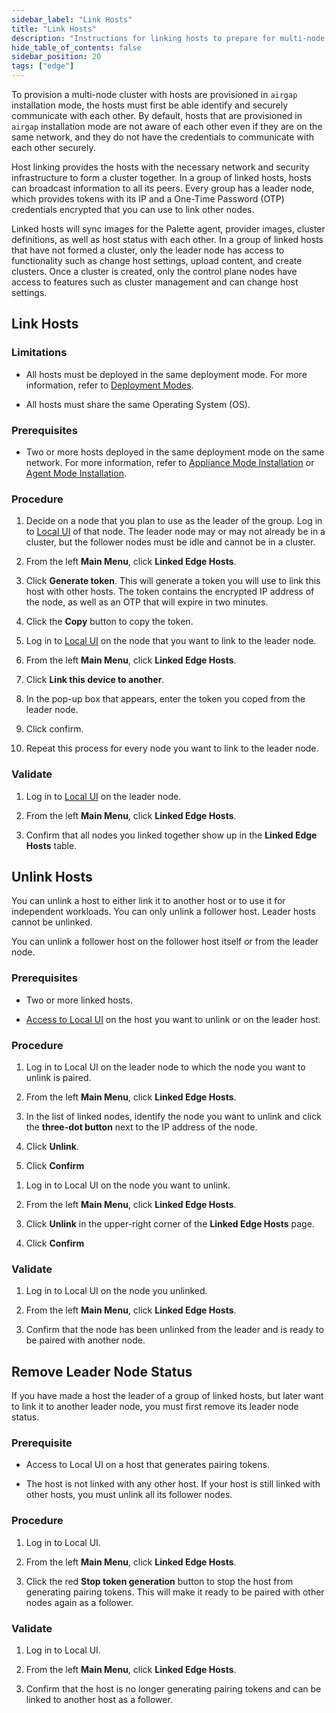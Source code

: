 ```yaml
---
sidebar_label: "Link Hosts"
title: "Link Hosts"
description: "Instructions for linking hosts to prepare for multi-node cluster creation."
hide_table_of_contents: false
sidebar_position: 20
tags: ["edge"]
---
```


To provision a multi-node cluster with hosts are provisioned in `airgap` installation mode, the hosts must first be able
identify and securely communicate with each other. By default, hosts that are provisioned in `airgap` installation mode
are not aware of each other even if they are on the same network, and they do not have the credentials to communicate
with each other securely.

Host linking provides the hosts with the necessary network and security infrastructure to form a cluster together. In a
group of linked hosts, hosts can broadcast information to all its peers. Every group has a leader node, which provides
tokens with its IP and a One-Time Password (OTP) credentials encrypted that you can use to link other nodes.

Linked hosts will sync images for the Palette agent, provider images, cluster definitions, as well as host status with
each other. In a group of linked hosts that have not formed a cluster, only the leader node has access to functionality
such as change host settings, upload content, and create clusters. Once a cluster is created, only the control plane
nodes have access to features such as cluster management and can change host settings.

## Link Hosts

### Limitations

- All hosts must be deployed in the same deployment mode. For more information, refer to
  [Deployment Modes](../../../../deployment-modes/deployment-modes.md).

- All hosts must share the same Operating System (OS).

### Prerequisites

- Two or more hosts deployed in the same deployment mode on the same network. For more information, refer to
  [Appliance Mode Installation](../../site-deployment/stage.md) or
  [Agent Mode Installation](../../../../deployment-modes/agent-mode/install-agent-host.md).

### Procedure

1. Decide on a node that you plan to use as the leader of the group. Log in to
   [Local UI](../host-management/access-console.md) of that node. The leader node may or may not already be in a
   cluster, but the follower nodes must be idle and cannot be in a cluster.

2. From the left **Main Menu**, click **Linked Edge Hosts**.

3. Click **Generate token**. This will generate a token you will use to link this host with other hosts. The token
   contains the encrypted IP address of the node, as well as an OTP that will expire in two minutes.

4. Click the **Copy** button to copy the token.

5. Log in to [Local UI](../host-management/access-console.md) on the node that you want to link to the leader node.

6. From the left **Main Menu**, click **Linked Edge Hosts**.

7. Click **Link this device to another**.

8. In the pop-up box that appears, enter the token you coped from the leader node.

9. Click confirm.

10. Repeat this process for every node you want to link to the leader node.

### Validate

1. Log in to [Local UI](../host-management/access-console.md) on the leader node.

2. From the left **Main Menu**, click **Linked Edge Hosts**.

3. Confirm that all nodes you linked together show up in the **Linked Edge Hosts** table.

## Unlink Hosts

You can unlink a host to either link it to another host or to use it for independent workloads. You can only unlink a
follower host. Leader hosts cannot be unlinked.

You can unlink a follower host on the follower host itself or from the leader node.

### Prerequisites

- Two or more linked hosts.

- [Access to Local UI](../host-management/access-console.md) on the host you want to unlink or on the leader host.

### Procedure

<Tabs>

<TabItem value="From Leader Node">

1. Log in to Local UI on the leader node to which the node you want to unlink is paired.

2. From the left **Main Menu**, click **Linked Edge Hosts**.

3. In the list of linked nodes, identify the node you want to unlink and click the **three-dot button** next to the IP
   address of the node.

4. Click **Unlink**.

5. Click **Confirm**

</TabItem>

<TabItem value="On Follower Node">

1. Log in to Local UI on the node you want to unlink.

2. From the left **Main Menu**, click **Linked Edge Hosts**.

3. Click **Unlink** in the upper-right corner of the **Linked Edge Hosts** page.

4. Click **Confirm**

</TabItem>

</Tabs>

### Validate

1. Log in to Local UI on the node you unlinked.

2. From the left **Main Menu**, click **Linked Edge Hosts**.

3. Confirm that the node has been unlinked from the leader and is ready to be paired with another node.

## Remove Leader Node Status

If you have made a host the leader of a group of linked hosts, but later want to link it to another leader node, you
must first remove its leader node status.

### Prerequisite

- Access to Local UI on a host that generates pairing tokens.

- The host is not linked with any other host. If your host is still linked with other hosts, you must unlink all its
  follower nodes.

### Procedure

1. Log in to Local UI.

2. From the left **Main Menu**, click **Linked Edge Hosts**.

3. Click the red **Stop token generation** button to stop the host from generating pairing tokens. This will make it
   ready to be paired with other nodes again as a follower.

### Validate

1. Log in to Local UI.

2. From the left **Main Menu**, click **Linked Edge Hosts**.

3. Confirm that the host is no longer generating pairing tokens and can be linked to another host as a follower.
